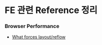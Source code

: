 # FE 관련 Reference 정리

### Browser Performance
 - [What forces layout/reflow](https://gist.github.com/paulirish/5d52fb081b3570c81e3a)

